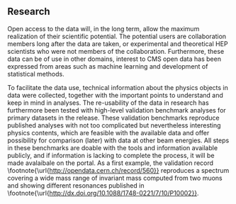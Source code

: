 ## Research

Open access to the data will, in the long term, allow the maximum realization of their scientific potential. The potential users are collaboration members long after the data are taken, or experimental and theoretical HEP scientists who were not members of the collaboration. Furthermore, these data can be of use in other domains, interest to CMS open data has been expressed from areas such as machine learning and development of statistical methods.

To facilitate the data use, technical information about the physics objects in data were collected, together with the important points to understand and keep in mind in analyses. The re-usability of the data in research has furthermore been tested with high-level validation benchmark analyses for primary datasets in the release. These validation benchmarks reproduce published analyses with not too complicated but nevertheless interesting physics contents, which are feasible with the available data and offer possibility for comparison (later) with data at other beam energies. All steps in these benchmarks are doable with the tools and information available publicly, and if information is lacking to complete the process, it will be made avalaibale on the portal. As a first example, the validation record \footnote{\url{http://opendata.cern.ch/record/560}} reproduces a spectrum covering a wide mass range of invariant mass computed from two muons and showing different resonances published in  \footnote{\url{http://dx.doi.org/10.1088/1748-0221/7/10/P10002}}.



